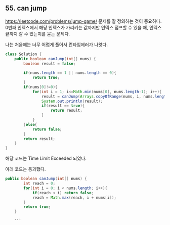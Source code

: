 ## 55. can jump
https://leetcode.com/problems/jump-game/
문제를 잘 정의하는 것이 중요하다.
0번째 인덱스에서 해당 인덱스가 가리키는 값까지만 인덱스 점프할 수 있을 때, 인덱스 끝까지 갈 수 있는지를 묻는 문제다. 

나는 처음에는 너무 어렵게 풀어서 런타임에러가 나왓다. 
```java
class Solution {
    public boolean canJump(int[] nums) {
        boolean result = false;
        
        if(nums.length == 1 || nums.length == 0){
            return true;
        }
        if(nums[0]!=0){
            for(int i = 1; i<=Math.min(nums[0], nums.length-1); i++){
                result = canJump(Arrays.copyOfRange(nums, i, nums.length));
                System.out.println(result);
                if(result == true){
                    return result;
                }
            }
        }else{
            return false;
        }
        return result;
    }
}
 ```
해당 코드는 Time Limit Exceeded 되었다.

아래 코드는 통과했다.
```java
public boolean canJump(int[] nums) {
        int reach = 0; 
        for(int i = 0; i < nums.length; i++){
            if(reach < i) return false;
            reach = Math.max(reach, i + nums[i]);
        }
        return true;
    }
    
    ```